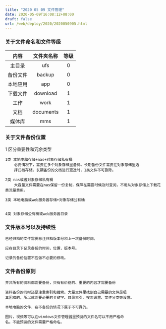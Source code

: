 ```yaml
---
title: "2020 05 09 文件管理"
date: 2020-05-09T16:08:12+08:00
draft: false
url: /web/deploy/2020/2020050905.html
---
```


### 关于文件命名和文件等级

内容|文件夹名称|等级
:-: | :-: | :-: 
主目录|ufs|0
备份文件|backup|0
本地应用|app|0
下载文件|download|1
工作|work|1
文档|documents|1
媒体库|mms|1

### 关于文件备份位置

1 区分重要性和冗余类型

    1类 本地电脑存储+nas+对象存储私有桶
        必要情况下，需要在多个对象存储里备份。长期备份文件需要在对象存储里选
        择归档存储。长期备份的文档进行更迭时，1类文件不可删除。

    2类 nas或者对象存储私有桶
        大容量文件需要在nas保留一份复制，保障在需要时候及时查阅，不用从对象存储上下载花费流量费用。

    3类 本地电脑或web服务器存储+对象存储公有桶


    4类 对象存储公有桶或web服务器目录

### 文件版本号以及持续性

    已经归档的文件需要标注归档版本号和上一次备份时间。

    应在目录下记录备份的时间，位置，版本号。

    记录的备份位置不应做不必要的修改。

### 文件备份原则
    并非所有的资料都需要备份，只有有价格的、重要的内容才需要备份

    资料备份的同时还是注重索引和搜索。大量文件里找到自己需要的文件是极
    其困难的，所以就需要必要的关键字、目录索引、搜索设置、文件分类等设置。

    本地电脑的文件，在不备份的情况下属于不可靠的。

    图片，视频等可以在windows文件管理器里预览的文件名可以不用严格命
    名。不能预览的文件需要严格命名。
